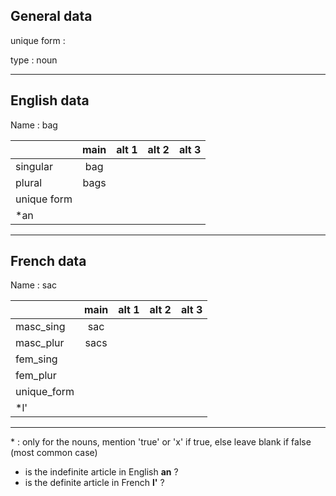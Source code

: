 ## General data

unique form :

type : noun

---

## English data

Name : bag

|             | main | alt 1 | alt 2 | alt 3 |
| :---------- | :--: | :---: | :---: | ----- |
| singular    | bag  |       |       |       |
| plural      | bags |       |       |       |
| unique form |      |       |       |       |
| \*an        |      |       |       |       |

---

## French data

Name : sac

|             | main | alt 1 | alt 2 | alt 3 |
| :---------- | :--: | :---: | :---: | :---: |
| masc_sing   | sac  |       |       |       |
| masc_plur   | sacs |       |       |       |
| fem_sing    |      |       |       |       |
| fem_plur    |      |       |       |       |
| unique_form |      |       |       |       |
| \*l'        |      |       |       |       |

---

\* : only for the nouns, mention 'true' or 'x' if true, else leave blank if false (most common case)

- is the indefinite article in English **an** ?
- is the definite article in French **l'** ?
